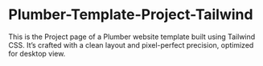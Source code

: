 # Plumber-Template-Project-Tailwind
This is the Project page of a Plumber website template built using Tailwind CSS. It’s crafted with a clean layout and pixel-perfect precision, optimized for desktop view.
